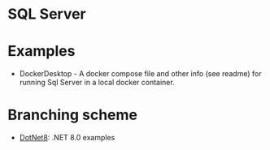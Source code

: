 # SQL Server

# Examples
- DockerDesktop - A docker compose file and other info (see readme) for running Sql Server in a local docker container.

# Branching scheme
- [DotNet8](https://github.com/madcodemonkey/SqlServer/tree/DotNet8): .NET 8.0 examples



